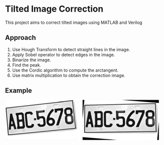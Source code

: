 # Tilted Image Correction

This project aims to correct tilted images using MATLAB and Verilog

## Approach

1. Use Hough Transform to detect straight lines in the image.
2. Apply Sobel operator to detect edges in the image.
3. Binarize the image.
4. Find the peak.
5. Use the Cordic algorithm to compute the arctangent.
6. Use matrix multiplication to obtain the correction image.

## Example

![image](https://github.com/kerong2002/Tilted_Image_Correction/blob/main/%E5%9C%96%E7%89%871.png)
